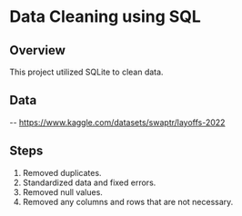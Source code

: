 # Data Cleaning using SQL

## Overview

This project utilized SQLite to clean data. 

## Data

-- https://www.kaggle.com/datasets/swaptr/layoffs-2022

## Steps

1. Removed  duplicates. 
2. Standardized data and fixed errors.
3. Removed null values. 
4. Removed any columns and rows that are not necessary. 
 

